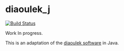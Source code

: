 # diaoulek_j 

[![Build Status](https://travis-ci.org/jblezoray/diaoulek_j.svg?branch=master)](https://travis-ci.org/jblezoray/diaoulek_j)

Work In progress.

This is an adaptation of the [diaoulek software](http://furchhadiaoulek.free.fr) in Java.

